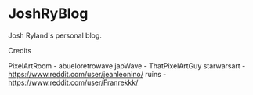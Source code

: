 # JoshRyBlog
Josh Ryland's personal blog.

Credits

PixelArtRoom - abueloretrowave
japWave - ThatPixelArtGuy
starwarsart -https://www.reddit.com/user/jeanleonino/
ruins - https://www.reddit.com/user/Franrekkk/